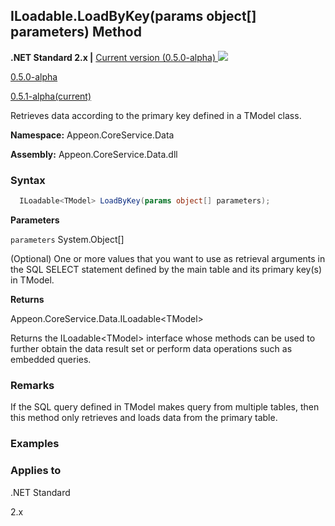 

## **ILoadable.LoadByKey(params object[] parameters) Method**

**.NET Standard 2.x |**  <a href="javascript:void(0)" class="dropdown">Current version (0.5.0-alpha) <img src="~/images/dropdown.png"/></a>

<div class="otherversions"  value="versdiv">

<a href="javascript:void(0)">0.5.0-alpha</a>

<a href="javascript:void(0)">0.5.1-alpha(current)</a>

</div>

Retrieves data according to the primary key defined in a TModel class.

 **Namespace:** Appeon.CoreService.Data

 **Assembly:** Appeon.CoreService.Data.dll

### **Syntax**

```c#
  ILoadable<TModel> LoadByKey(params object[] parameters);
```

**Parameters**

`parameters`	System.Object[]

(Optional) One or more values that you want to use as retrieval arguments in the SQL SELECT statement defined by the main table and its primary key(s) in TModel.

**Returns**

Appeon.CoreService.Data.ILoadable&#60;TModel>

Returns the ILoadable&#60;TModel> interface whose methods can be used to further obtain the data result set or perform data operations such as embedded queries.

### **Remarks**

If the SQL query defined in TModel makes query from multiple tables, then this method only retrieves and loads data from the primary table.

### **Examples**



### **Applies to**

.NET Standard 

2.x